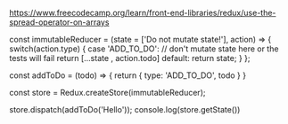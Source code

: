 https://www.freecodecamp.org/learn/front-end-libraries/redux/use-the-spread-operator-on-arrays

const immutableReducer = (state = ['Do not mutate state!'], action) => {
  switch(action.type) {
    case 'ADD_TO_DO':
      // don't mutate state here or the tests will fail
      return [...state , action.todo]
    default:
      return state;
  }
};

const addToDo = (todo) => {
  return {
    type: 'ADD_TO_DO',
    todo
  }
}

const store = Redux.createStore(immutableReducer);

store.dispatch(addToDo('Hello'));
console.log(store.getState())